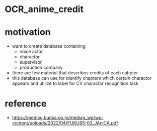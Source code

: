 # OCR_anime_credit
# motivation
- want to create database containing
  - voice actor
  - charactor
  - supervisor 
  - production company
- there are few material that describes credits of each cahpter
- this database can use for identify chapters which certain charactor appears and utilize to label for CV charactor recognition task
# reference
- https://mediag.bunka.go.jp/mediag_wp/wp-content/uploads/2022/04/FUKU95-03_JAniCA.pdf
